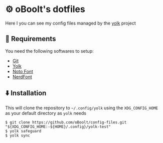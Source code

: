 # :gear: oBoolt's dotfiles
Here I you can see my config files managed by the [yolk](https://github.com/elkowar/yolk) project

## :toolbox: Requirements
You need the following softwares to setup:
- [Git](https://git-scm.com/)
- [Yolk](https://crates.io/crates/yolk_dots)
- [Noto Font](https://fonts.google.com/noto)
- [NerdFont](https://www.nerdfonts.com/)
## :arrow_down: Installation
This will clone the repository to `~/.config/yolk` using the `XDG_CONFIG_HOME` as your default directory
as `yolk` needs
```
$ git clone https://github.com/oBoolt/config-files.git "${XDG_CONFIG_HOME:-${HOME}/.config}/yolk-test"
$ yolk safeguard
$ yolk sync
```

